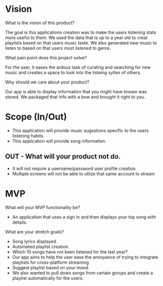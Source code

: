 # Vision

What is the vision of this product?

The goal is this applications creation was to make the users listening stats more useful to them. We used the data that is up to a year old to creat playlists based on that users music taste. We also generated new music to listen to based on that users most listened to genre.

What pain point does this project solve?

For the user, it eases the ardous task of curating and searching for new music and creates a space to look into the listeing sytles of others. 

Why should we care about your product?

Our app is able to display information that you might have known was stored. We packaged that info with a bow and brought it right to you.

# Scope (In/Out)
- This application will provide music sugestions specific to the users listening habits.
- This application will provide song information.

## OUT - What will your product not do.

- It will not require a username/password user profile creation.
- Multiple screens will not be able to utlize that same account to stream


# MVP 

What will your MVP functionality be?

- An application that uses a sign in and then displays your top song with details.

What are your stretch goals?

- Song lyrics displayed.
- Automated playlist creation.
- Which 10 songs have not been listened for the last year?
- Our app aims to help the user ease the annoyance of trying to integrate playlists for cross-platform streaming 
- Suggest playlist based on your mood. 
- We also wanted to pull down songs from certain groups and create a playlist automatically for the users.


